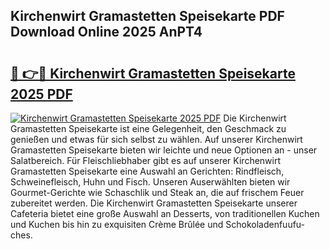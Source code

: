 ## Kirchenwirt Gramastetten Speisekarte PDF Download Online 2025 AnPT4

# <h2><a href="http://gc9appr.nevu.top/?p=Kirchenwirt+Gramastetten+Speisekarte">🔗 👉🔴 Kirchenwirt Gramastetten Speisekarte 2025 PDF</a></h2>

[![Kirchenwirt Gramastetten Speisekarte 2025 PDF](https://i.imgur.com/dBaPXMq.png)](http://gc9appr.nevu.top/?p=Kirchenwirt+Gramastetten+Speisekarte)
Die Kirchenwirt Gramastetten Speisekarte ist eine Gelegenheit, den Geschmack zu genießen und etwas für sich selbst zu wählen. Auf unserer Kirchenwirt Gramastetten Speisekarte bieten wir leichte und neue Optionen an - unser Salatbereich. Für Fleischliebhaber gibt es auf unserer Kirchenwirt Gramastetten Speisekarte eine Auswahl an Gerichten: Rindfleisch, Schweinefleisch, Huhn und Fisch. Unseren Auserwählten bieten wir Gourmet-Gerichte wie Schaschlik und Steak an, die auf frischem Feuer zubereitet werden. Die Kirchenwirt Gramastetten Speisekarte unserer Cafeteria bietet eine große Auswahl an Desserts, von traditionellen Kuchen und Kuchen bis hin zu exquisiten Crème Brûlée und Schokoladenfuufu-ches.
